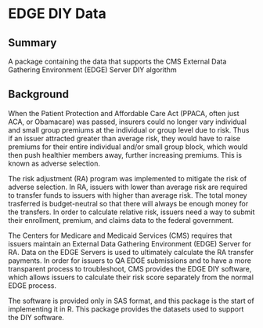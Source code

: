 # EDGE DIY Data

## Summary

A package containing the data that supports the CMS External Data Gathering Environment (EDGE) Server DIY algorithm

## Background

When the Patient Protection and Affordable Care Act (PPACA, often just ACA, or Obamacare) was passed, insurers could no longer vary individual and small group premiums at the individual or group level due to risk. Thus if an issuer attracted greater than average risk, they would have to raise premiums for their entire individual and/or small group block, which would then push healthier members away, further increasing premiums. This is known as adverse selection.

The risk adjustment (RA) program was implemented to mitigate the risk of adverse selection. In RA, issuers with lower than average risk are required to transfer funds to issuers with higher than average risk. The total money trasferred is budget-neutral so that there will always be enough money for the transfers. In order to calculate relative risk, issuers need a way to submit their enrollment, premium, and claims data to the federal government.

The Centers for Medicare and Medicaid Services (CMS) requires that issuers maintain an External Data Gathering Environment (EDGE) Server for RA. Data on the EDGE Servers is used to ultimately calculate the RA transfer payments. In order for issuers to QA EDGE submissions and to have a more transparent process to troubleshoot, CMS provides the EDGE DIY software, which allows issuers to calculate their risk score separately from the normal EDGE process.

The software is provided only in SAS format, and this package is the start of implementing it in R. This package provides the datasets used to support the DIY software.
